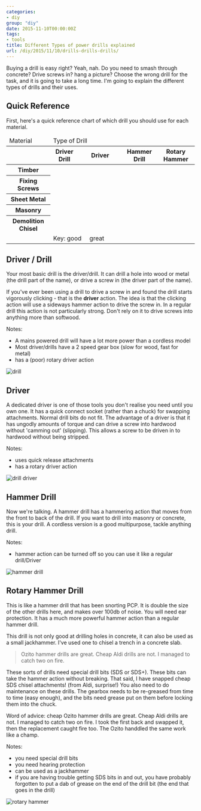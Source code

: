 ```yaml
---
categories:
- diy
group: "diy"
date: 2015-11-10T00:00:00Z
tags:
- tools
title: Different Types of power drills explained
url: /diy/2015/11/10/drills-drills-drills/
---
```




Buying a drill is easy right? Yeah, nah. Do you need to smash through concrete? Drive screws in? hang a picture? Choose the wrong drill for the task, and it is going to take a long time. I'm going to explain the different types of drills and their uses.

<!--more-->

## Quick Reference

First, here's a quick reference chart of which drill you should use for each material.

<table class="vert-text">
<thead>
    <tr>
      <td>Material</td>
      <td colspan="4">Type of Drill</td>
    </tr>
    <tr>
        <th></th>
        <th>Driver Drill</th>
        <th><div style="width:100px;">Driver</div></th>
        <th>Hammer Drill</th>
        <th>Rotary Hammer</th>
    </tr>
</thead>
<tbody>
    <tr>
        <th>Timber</th>
        <td><div class="tick"></div></td>
        <td></td>
        <td></td>
        <td></td>
    </tr>
    <tr>
        <th>Fixing Screws</th>
        <td><div class="tick"></div></td>
        <td><div class="tick2"></div></td>
        <td></td>
        <td></td>
    </tr>
    <tr>
        <th>Sheet Metal</th>
        <td><div class="tick"></div></td>
        <td></td>
        <td></td>
        <td></td>
    </tr>
    <tr>
        <th>Masonry</th>
        <td></td>
        <td></td>
        <td><div class="tick"></div></td>
        <td><div class="tick2"></div></td>
    </tr>
    <tr>
        <th>Demolition Chisel</th>
        <td></td>
        <td></td>
        <td></td>
        <td><div class="tick2"></div></td>
    </tr>
    <tr>
      <td></td>
      <td colspan="4" style="text-align: left">
        Key:
        <span><span class="tick"> good</span></span> &nbsp; &nbsp;
        <span><span class="tick2"> great</span></span>
      </td>
    </tr>
</tbody>
</table>

## Driver / Drill

Your most basic drill is the driver/drill. It can drill a hole into wood or metal (the drill part of the name), or drive a screw in (the driver part of the name).

If you've ever been using a drill to drive a screw in and found the drill starts vigorously clicking - that is the **driver** action. The idea is that the clicking action will use a sideways hammer action to drive the screw in. In a regular drill this action is not particularly strong. Don't rely on it to drive screws into anything more than softwood.

Notes:

- A mains powered drill will have a lot more power than a cordless model
- Most driver/drills have a 2 speed gear box (slow for wood, fast for metal)
- has a (poor) rotary driver action

<img class="pure-img blog-img centered" src="/images/diy/drills-drill.jpg" alt="drill" />

## Driver

A dedicated driver is one of those tools you don't realise you need until you own one. It has a quick connect socket (rather than a chuck) for swapping attachments. Normal drill bits do not fit. The advantage of a driver is that it has ungodly amounts of torque and can drive a screw into hardwood without 'camming out' (slipping). This allows a screw to be driven in to hardwood without being stripped.

Notes:

- uses quick release attachments
- has a rotary driver action

<img class="pure-img blog-img centered" src="/images/diy/drills-driver.jpg" alt="drill driver" />

## Hammer Drill

Now we're talking. A hammer drill has a hammering action that moves from the front to back of the drill. If you want to drill into masonry or concrete, this is your drill. A cordless version is a good multipurpose, tackle anything drill.

Notes:

- hammer action can be turned off so you can use it like a regular drill/Driver

<img class="pure-img blog-img centered" src="/images/diy/drills-hammer-drill.jpg" alt="hammer drill" />

## Rotary Hammer Drill

This is like a hammer drill that has been snorting PCP. It is double the size of the other drills here, and makes over 100db of noise. You will need ear protection. It has a much more powerful hammer action than a regular hammer drill.

This drill is not only good at drilling holes in concrete, it can also be used as a small jackhammer. I've used one to chisel a trench in a concrete slab.

> Ozito hammer drills are great. Cheap Aldi drills are not. I managed to catch two on fire.

These sorts of drills need special drill bits (SDS or SDS+). These bits can take the hammer action without breaking. That said, I have snapped cheap SDS chisel attachments! (from Aldi, surprise!) You also need to do maintenance on these drills. The gearbox needs to be re-greased from time to time (easy enough), and the bits need grease put on them before locking them into the chuck.

Word of advice: cheap Ozito hammer drills are great. Cheap Aldi drills are not. I managed to catch two on fire. I took the first back and swapped it, then the replacement caught fire too. The Ozito handdled the same work like a champ.

Notes:

- you need special drill bits
- you need hearing protection
- can be used as a jackhammer
- if you are having trouble getting SDS bits in and out, you have probably forgotten to put a dab of grease on the end of the drill bit (the end that goes in the drill)

<img class="pure-img blog-img centered" src="/images/diy/drills-rotary-hammer.png" alt="rotary hammer" />
